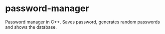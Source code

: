 # password-manager
Password manager in C++. Saves password, generates random passwords and shows the database.

